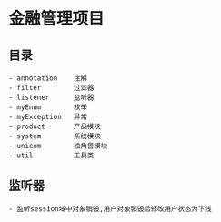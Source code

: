 # 金融管理项目

## 目录

    - annotation    注解
    - filter        过滤器
    - listener      监听器
    - myEnum        枚举
    - myException   异常
    - product       产品模块
    - system        系统模块
    - unicom        独角兽模块
    - util          工具类

## 监听器
    - 监听session域中对象销毁,用户对象销毁后修改用户状态为下线